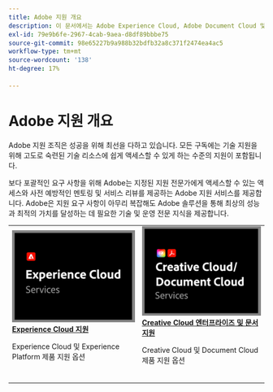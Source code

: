 ```yaml
---
title: Adobe 지원 개요
description: 이 문서에서는 Adobe Experience Cloud, Adobe Document Cloud 및 Adobe Creative Cloud에 대한 고객 지원 옵션에 대한 요약을 제공합니다.
exl-id: 79e9b6fe-2967-4cab-9aea-d8df89bbbe75
source-git-commit: 98e65227b9a988b32bdfb32a8c371f2474ea4ac5
workflow-type: tm+mt
source-wordcount: '138'
ht-degree: 17%

---
```


# Adobe 지원 개요

Adobe 지원 조직은 성공을 위해 최선을 다하고 있습니다. 모든 구독에는 기술 지원을 위해 고도로 숙련된 기술 리소스에 쉽게 액세스할 수 있게 하는 수준의 지원이 포함됩니다.

보다 포괄적인 요구 사항을 위해 Adobe는 지정된 지원 전문가에게 액세스할 수 있는 액세스와 사전 예방적인 멘토링 및 서비스 리뷰를 제공하는 Adobe 지원 서비스를 제공합니다. Adobe은 지원 요구 사항이 아무리 복잡해도 Adobe 솔루션을 통해 최상의 성능과 최적의 가치를 달성하는 데 필요한 기술 및 운영 전문 지식을 제공합니다.

<table style="table-layout:fixed">
<tr>
  <td>
    <a href="dx-overview.md">
    <img alt="DX 지원" src="assets/ECthumbnail.png"/>
    </a>
    <div>
    <a href="dx-overview.md"><strong>Experience Cloud 지원</strong></a>
    </div>
    <p>Experience Cloud 및 Experience Platform 제품 지원 옵션</p>
    <br>
  </td>
  <td>
    <a href="dme-overview.md">
      <img alt="비즈니스" src="assets/CCDCThumbnail.png">
    </a>
    <div>
    <a href="dme-overview.md"><strong>Creative Cloud 엔터프라이즈 및 문서 지원</strong></a>
    </div>
    <p>Creative Cloud 및 Document Cloud 제품 지원 옵션</p>
    <br>
  </td>
</tr>
</table>
